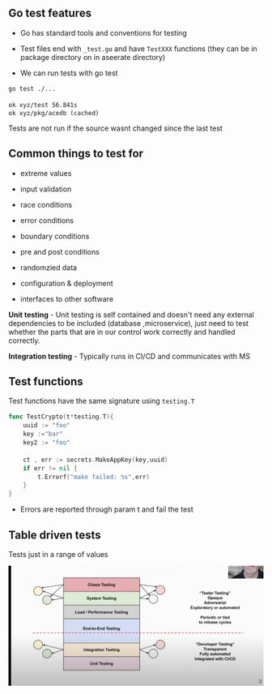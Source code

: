 ## Go test features

- Go has standard tools and conventions for testing

- Test files end with ``_test.go`` and have ``TestXXX`` functions
(they can be in package directory on in aseerate directory)

- We can run tests with go test

```
go test ./...

ok xyz/test 56.841s
ok xyz/pkg/acedb (cached)
```

Tests are not run if the source wasnt changed since the last test

## Common things to test for

- extreme values

- input validation

- race conditions

- error conditions

- boundary conditions

- pre and post conditions

- randomzied data

- configuration & deployment

- interfaces to other software

**Unit testing** - Unit testing is self contained and doesn't need any external
dependencies to be included (database ,microservice), just need to test whether the parts that are in our control work correctly and handled correctly.

**Integration testing** - Typically runs in CI/CD and communicates with MS

## Test functions

Test functions have the same signature using ``testing.T``

```go
func TestCrypto(t*testing.T){
    uuid := "foo"
    key :="bar"
    key2 := "foo"

    ct , err := secrets.MakeAppKey(key,uuid)
    if err != nil {
        t.Errorf("make failed: %s",err)
    }
}
```
- Errors are reported through param t and fail the test

## Table driven tests

 Tests just in a range of values

 
![Layers of Testing](../images/layers-of-testing.png)